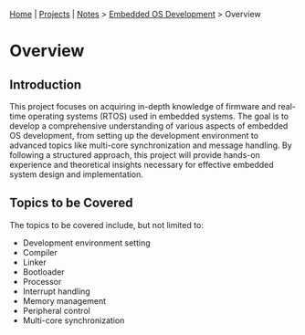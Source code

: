 [Home](../../) | [Projects](../../projects) | [Notes](../) > <a href="./">Embedded OS Development</a> > Overview

# Overview



## Introduction

This project focuses on acquiring in-depth knowledge of firmware and real-time operating systems (RTOS) used in embedded systems. The goal is to develop a comprehensive understanding of various aspects of embedded OS development, from setting up the development environment to advanced topics like multi-core synchronization and message handling. By following a structured approach, this project will provide hands-on experience and theoretical insights necessary for effective embedded system design and implementation.



## Topics to be Covered

The topics to be covered include, but not limited to:

* Development environment setting
* Compiler
* Linker
* Bootloader
* Processor
* Interrupt handling
* Memory management
* Peripheral control
* Multi-core synchronization
